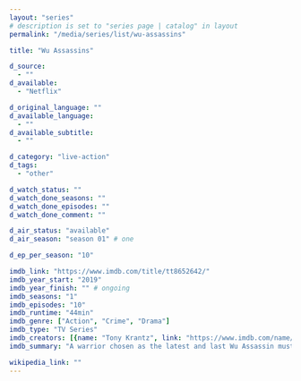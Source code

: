 ```yaml
---
layout: "series"
# description is set to "series page | catalog" in layout
permalink: "/media/series/list/wu-assassins"

title: "Wu Assassins"

d_source:
  - ""
d_available:
  - "Netflix"

d_original_language: ""
d_available_language:
  - ""
d_available_subtitle:
  - ""

d_category: "live-action"
d_tags:
  - "other"

d_watch_status: ""
d_watch_done_seasons: ""
d_watch_done_episodes: ""
d_watch_done_comment: ""

d_air_status: "available"
d_air_season: "season 01" # one

d_ep_per_season: "10"

imdb_link: "https://www.imdb.com/title/tt8652642/"
imdb_year_start: "2019"
imdb_year_finish: "" # ongoing
imdb_seasons: "1"
imdb_episodes: "10"
imdb_runtime: "44min"
imdb_genre: ["Action", "Crime", "Drama"]
imdb_type: "TV Series"
imdb_creators: [{name: "Tony Krantz", link: "https://www.imdb.com/name/nm0469813/"}, {name: "John Wirth", link: "https://www.imdb.com/name/nm0936210/"}]
imdb_summary: "A warrior chosen as the latest and last Wu Assassin must search for the powers of an ancient triad and restore balance in San Francisco's Chinatown."

wikipedia_link: ""
---
```

